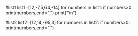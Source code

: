 #list1
list1=[12,-7,5,64,-14]
for numbers in list1:
    if numbers>0:
        print(numbers,end=",")
print("\n")

#list2
list2=[12,14,-95,3]
for numbers in list2:
        if numbers>0:
            print(numbers,end=",")
            
